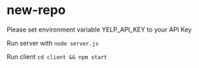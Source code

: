 # new-repo

Please set environment variable YELP_API_KEY to your API Key

Run server with `node server.js`

Run client `cd client && npm start`
